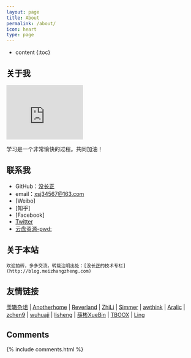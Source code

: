 ```yaml
---
layout: page
title: About
permalink: /about/
icon: heart
type: page
---
```


* content
{:toc}

## 关于我

<iframe src="https://githubbadge.appspot.com/gaohaoyang?s=1" style="border: 0;height: 142px;width: 200px;overflow: hidden;" frameBorder="0"></iframe>


学习是一个非常愉快的过程。共同加油！


## 联系我

* GitHub：[没长正](https://github.com/xsj34567)
* email：xsj34567@163.com
* [Weibo] 
* [知乎]
* [Facebook]
* [Twitter]()
* [云盘资源-pwd:]()

## 关于本站

	欢迎拍砖，多多交流，转载注明出处：[没长正的技术专栏](http://blog.meizhangzheng.com)

## 友情链接

[羡辙杂俎](http://zhangwenli.com/blog) \| [Anotherhome](https://www.anotherhome.net) \| [Reverland](http://reverland.org/) \| [ZhiLi](http://lizhipower.github.io/) \| [Simmer](http://simmer-jun.github.io/) \| [awthink](http://awthink.net/) \| [Aralic](http://aralic.github.io/) \| [zchen9](http://www.chen9.info/) \| [wuhuaji](http://wuhuaji.me/) \| [lisheng](http://www.lishengcn.cn/) \| [薛彬XueBin](http://axuebin.com/blog/) \| [TBOOX](http://www.tboox.org/cn/) \|  [Ling](http://linglinyp.com/)

## Comments

{% include comments.html %}
